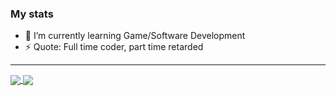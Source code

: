 ### My stats


- 🌱 I’m currently learning Game/Software Development
- ⚡ Quote: Full time coder, part time retarded

<hr>

<a href="https://github.com/anuraghazra/github-readme-stats">
  <img align="center" src="https://github-readme-stats.vercel.app/api?username=lebyleafy&theme=dark&show_icons=true" />
</a>
<a href="https://github.com/anuraghazra/convoychat">
  <img align="center" src="https://github-readme-stats.vercel.app/api/top-langs/?username=lebyleafy&theme=dark&langs_count=5" />
</a>
